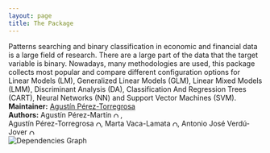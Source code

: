 ```yaml
---
layout: page
title: The Package
---
```


<div class="row">

<div class="col-md-7">
  Patterns searching and binary classification in economic and financial data is a large field of research. There are a large part of the data that the target variable is binary. Nowadays, many methodologies are used, this package collects most popular and compare different configuration options for Linear Models (LM), Generalized Linear Models (GLM), Linear Mixed Models (LMM), Discriminant Analysis (DA), Classification And Regression Trees (CART), Neural Networks (NN) and Support Vector Machines (SVM).
</div>

<div class="col-md-5">
  <b> Maintainer:</b> <a href="mailto:agustin.perez01@goumh.umh.es">Agustín Pérez-Torregrosa</a>
<br>
  <b> Authors:</b>
  Agustín Pérez-Martín <a href="https://orcid.org/0000-0003-4994-3176"> <img style="width:10px" alt="ORCID ICON" src="https://cran.r-project.org/web/orcid.svg"></a> ,</br>
  Agustín Pérez-Torregrosa <a href="https://orcid.org/0000-0001-5658-4795"> <img style="width:10px" alt="ORCID ICON" src="https://cran.r-project.org/web/orcid.svg"></a>, 
  Marta Vaca-Lamata <a href="https://orcid.org/0000-0001-8496-5579"> <img style="width:10px" alt="ORCID ICON" src="https://cran.r-project.org/web/orcid.svg"></a>, 
  Antonio José Verdú-Jover <a href="https://orcid.org/0000-0002-6201-7196"> <img style="width:10px" alt="ORCID ICON" src="https://cran.r-project.org/web/orcid.svg"></a>

</div>

<img alt="Dependencies Graph" src="https://cran.microsoft.com/packagedata/graphs/OptimClassifier.png">
